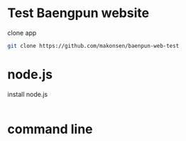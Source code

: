 # Test Baengpun website
clone app
```bash
git clone https://github.com/makonsen/baenpun-web-test
```

# node.js
install node.js
```bash

```

# command line
```bash

```
